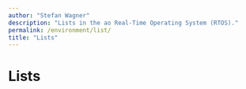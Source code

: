 ```yaml
---
author: "Stefan Wagner"
description: "Lists in the ao Real-Time Operating System (RTOS)."
permalink: /environment/list/
title: "Lists"
---
```


# Lists
